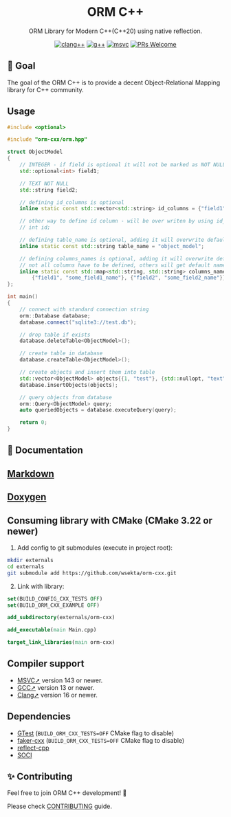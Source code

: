 <div align="center">
  <h1>ORM C++</h1>
  <p>ORM Library for Modern C++(C++20) using native reflection.</p>

[![clang++](https://github.com/wsekta/orm-cxx/actions/workflows/linux-clang-build.yml/badge.svg?branch=main)](https://github.com/wsekta/orm-cxx/actions/workflows/linux-clang-build.yml?query=branch%3Amain)
[![g++](https://github.com/wsekta/orm-cxx/actions/workflows/linux-gxx-build.yml/badge.svg?branch=main)](https://github.com/wsekta/orm-cxx/actions/workflows/linux-gxx-build.yml?query=branch%3Amain)
[![msvc](https://github.com/wsekta/orm-cxx/actions/workflows/windows-msvc-build.yml/badge.svg?branch=main)](https://github.com/wsekta/orm-cxx/actions/workflows/windows-msvc-build.yml?query=branch%3Amain)
[![PRs Welcome](https://img.shields.io/badge/PRs-welcome-brightgreen.svg?style=flat-square)](https://github.com/wsekta/orm-cxx/issues/new)
</div>

## 🎯 Goal

The goal of the ORM C++ is to provide a decent Object-Relational Mapping library for C++ community.

## Usage

```c++
#include <optional>

#include "orm-cxx/orm.hpp"

struct ObjectModel
{
    // INTEGER - if field is optional it will not be marked as NOT NULL
    std::optional<int> field1;

    // TEXT NOT NULL
    std::string field2;

    // defining id_columns is optional
    inline static const std::vector<std::string> id_columns = {"field1", "field2"};

    // other way to define id column - will be over writen by using id_columns
    // int id;

    // defining table_name is optional, adding it will overwrite default table name
    inline static const std::string table_name = "object_model";

    // defining columns_names is optional, adding it will overwrite default columns names
    // not all columns have to be defined, others will get default names
    inline static const std::map<std::string, std::string> columns_names = {
        {"field1", "some_field1_name"}, {"field2", "some_field2_name"}};                                                                            {"field2", "some_field2_name"}};
};

int main()
{
    // connect with standard connection string
    orm::Database database;
    database.connect("sqlite3://test.db");

    // drop table if exists
    database.deleteTable<ObjectModel>();

    // create table in database
    database.createTable<ObjectModel>();

    // create objects and insert them into table
    std::vector<ObjectModel> objects{{1, "test"}, {std::nullopt, "text"}};
    database.insertObjects(objects);

    // query objects from database
    orm::Query<ObjectModel> query;
    auto queriedObjects = database.executeQuery(query);

    return 0;
}
```

## 📖 Documentation

## [Markdown](docs/main.md)

## [Doxygen](https://wsekta.github.io/orm-cxx/)

## Consuming library with CMake (CMake 3.22 or newer)

1. Add config to git submodules (execute in project root):

 ```bash
 mkdir externals
 cd externals
 git submodule add https://github.com/wsekta/orm-cxx.git
 ```

2. Link with library:

 ```cmake
 set(BUILD_CONFIG_CXX_TESTS OFF)
set(BUILD_ORM_CXX_EXAMPLE OFF)

add_subdirectory(externals/orm-cxx)

add_executable(main Main.cpp)

target_link_libraries(main orm-cxx)
 ```

## Compiler support

- [MSVC➚](https://en.wikipedia.org/wiki/Microsoft_Visual_Studio) version 143 or newer.
- [GCC➚](https://gcc.gnu.org/) version 13 or newer.
- [Clang➚](https://clang.llvm.org/) version 16 or newer.

## Dependencies

- [GTest](https://github.com/google/googletest) (```BUILD_ORM_CXX_TESTS=OFF``` CMake flag to disable)
- [faker-cxx](https://github.com/cieslarmichal/faker-cxx) (```BUILD_ORM_CXX_TESTS=OFF``` CMake flag to disable)
- [reflect-cpp](https://github.com/wsekta/reflect-cpp)
- [SOCI](https://github.com/SOCI/soci)

## ✨ Contributing

Feel free to join ORM C++ development! 🚀

Please check [CONTRIBUTING](https://github.com/wsekta/orm-cxx/blob/main/CONTRIBUTING.md) guide.
